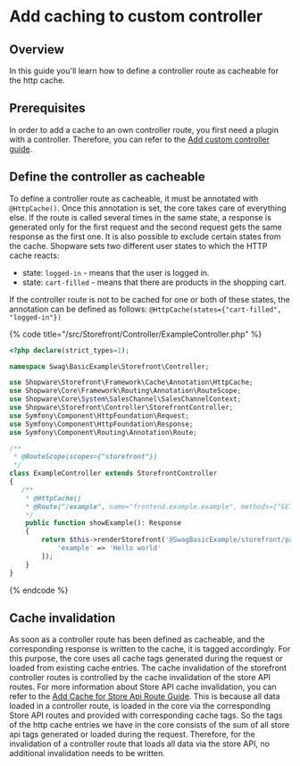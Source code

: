 # Add caching to custom controller

## Overview

In this guide you'll learn how to define a controller route as cacheable for the http cache.

## Prerequisites

In order to add a cache to an own controller route, you first need a plugin with a controller. Therefore, you can refer to the [Add custom controller guide](./add-custom-controller.md).

## Define the controller as cacheable

To define a controller route as cacheable, it must be annotated with `@HttpCache()`.
Once this annotation is set, the core takes care of everything else. If the route is called several times in the same state, a response is generated only for the first request and the second request gets the same response as the first one.
It is also possible to exclude certain states from the cache. Shopware sets two different user states to which the HTTP cache reacts:

* state: `logged-in` - means that the user is logged in.
* state: `cart-filled` - means that there are products in the shopping cart.

If the controller route is not to be cached for one or both of these states, the annotation can be defined as follows: `@HttpCache(states={"cart-filled", "logged-in"})`

{% code title="<plugin root>/src/Storefront/Controller/ExampleController.php" %}
```php
<?php declare(strict_types=1);

namespace Swag\BasicExample\Storefront\Controller;

use Shopware\Storefront\Framework\Cache\Annotation\HttpCache;
use Shopware\Core\Framework\Routing\Annotation\RouteScope;
use Shopware\Core\System\SalesChannel\SalesChannelContext;
use Shopware\Storefront\Controller\StorefrontController;
use Symfony\Component\HttpFoundation\Request;
use Symfony\Component\HttpFoundation\Response;
use Symfony\Component\Routing\Annotation\Route;

/**
 * @RouteScope(scopes={"storefront"})
 */
class ExampleController extends StorefrontController
{
   /**
    * @HttpCache()
    * @Route("/example", name="frontend.example.example", methods={"GET"})
    */
    public function showExample(): Response
    {
        return $this->renderStorefront('@SwagBasicExample/storefront/page/example/index.html.twig', [
            'example' => 'Hello world'
        ]);
    }
}
```
{% endcode %}

## Cache invalidation

As soon as a controller route has been defined as cacheable, and the corresponding response is written to the cache, it is tagged accordingly.
For this purpose, the core uses all cache tags generated during the request or loaded from existing cache entries.
The cache invalidation of the storefront controller routes is controlled by the cache invalidation of the store API routes. For more information about Store API cache invalidation, you can refer to the [Add Cache for Store Api Route Guide](../framework/store-api/add-caching-for-store-api-route.md).
This is because all data loaded in a controller route, is loaded in the core via the corresponding Store API routes and provided with corresponding cache tags.
So the tags of the http cache entries we have in the core consists of the sum of all store api tags generated or loaded during the request.
Therefore, for the invalidation of a controller route that loads all data via the store API, no additional invalidation needs to be written.
